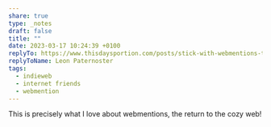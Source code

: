 ```yaml
---
share: true
type: _notes
draft: false
title: ""
date: 2023-03-17 10:24:39 +0100
replyTo: https://www.thisdaysportion.com/posts/stick-with-webmentions-to-create-small-networks/
replyToName: Leon Paternoster
tags:
  - indieweb
  - internet friends
  - webmention
---
```


This is precisely what I love about webmentions, the return to the cozy web!